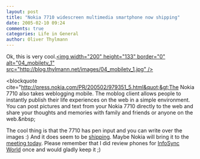 ```yaml
---
layout: post
title: "Nokia 7710 widescreen multimedia smartphone now shipping"
date: 2005-02-10 09:24
comments: true
categories: Life in General
author: Oliver Thylmann
---
```



Ok, this is very cool.[&lt;img width=&quot;200&quot; height=&quot;133&quot; border=&quot;0&quot; alt=&quot;04_mobiletv_1&quot; src=&quot;http://blog.thylmann.net/images/04_mobiletv_1.jpg&quot; /&gt;](http://owt.typepad.com/.shared/image.html?/photos/uncategorized/04_mobiletv_1.jpg) 

&lt;blockquote cite=&quot;http://press.nokia.com/PR/200502/979351_5.html&quot;&gt;The Nokia 7710 also takes weblogging mobile. The moblog client allows people to instantly publish their life experiences on the web in a simple environment. You can post pictures and text from your Nokia 7710 directly to the web and share your thoughts and memories with family and friends or anyone on the web.&amp;nbsp; 



The cool thing is that the 7710 has pen input and you can write over the images :) And it does seem to be 
[shipping](http://press.nokia.com/PR/200502/979351_5.html). Maybe Nokia will bring it to the [meeting today](http://www.socialtext.net/loicwiki/index.cgi?berlin_europablog). Please remember that I did review phones for [InfoSync World](http://www.infosyncworld.com) once and would gladly keep it ;)

